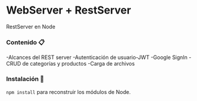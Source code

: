 # WebServer + RestServer

RestServer en Node

### Contenido 📋

-Alcances del REST server
-Autenticación de usuario-JWT
-Google SignIn
-CRUD de categorías y productos
-Carga de archivos


### Instalación 🔧

```npm install``` para reconstruir los módulos de Node.


